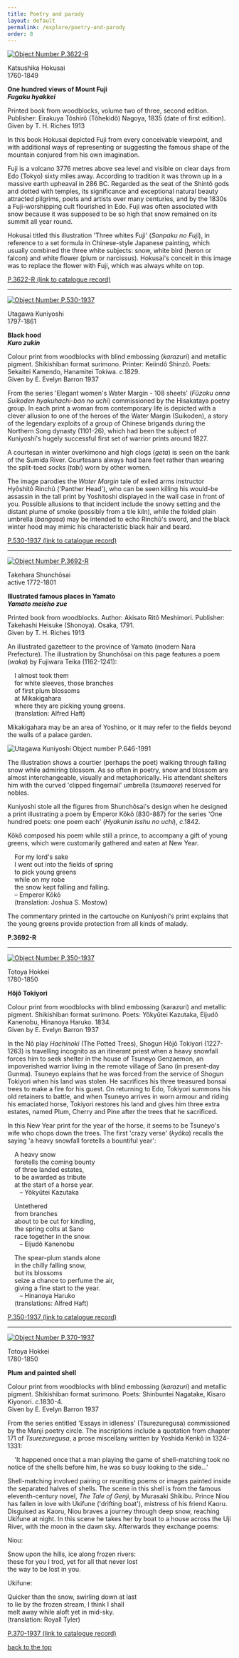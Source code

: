 ```yaml
---
title: Poetry and parody
layout: default
permalink: /explore/poetry-and-parody
order: 8
---
```


 [![Object Number P.3622-R](../images/500/P.3622-R.jpg)](../../../_functions/imagewindow.php?/gallery/snowcountry/images/760/P.3622-R.jpg)   

Katsushika Hokusai  
1760-1849

**One hundred views of Mount Fuji**  
**_Fugaku hyakkei_**

Printed book from woodblocks, volume two of three, second edition. Publisher: Eirakuya Tôshirô (Tôhekidô) Nagoya, 1835 (date of first edition).  
Given by T. H. Riches 1913

In this book Hokusai depicted Fuji from every conceivable viewpoint, and with additional ways of representing or suggesting the famous shape of the mountain conjured from his own imagination.

Fuji is a volcano 3776 metres above sea level and visible on clear days from Edo (Tokyo) sixty miles away. According to tradition it was thrown up in a massive earth upheaval in 286 BC. Regarded as the seat of the Shintô gods and dotted with temples, its significance and exceptional natural beauty attracted pilgrims, poets and artists over many centuries, and by the 1830s a Fuji-worshipping cult flourished in Edo. Fuji was often associated with snow because it was supposed to be so high that snow remained on its summit all year round.

Hokusai titled this illustration 'Three whites Fuji' (_Sanpaku no Fuji_), in reference to a set formula in Chinese-style Japanese painting, which usually combined the three white subjects: snow, white bird (heron or falcon) and white flower (plum or narcissus). Hokusai's conceit in this image was to replace the flower with Fuji, which was always white on top.

[P.3622-R (link to catalogue record)](../../../id/object/182541.html)



* * *


 [![Object Number P.530-1937](../images/500/P.530-1937.jpg)](../../../_functions/imagewindow.php?/gallery/snowcountry/images/760/P.530-1937.jpg)   

Utagawa Kuniyoshi  
1797-1861

**Black hood**  
**_Kuro zukin_**

Colour print from woodblocks with blind embossing (_karazuri_) and metallic pigment. Shikishiban format surimono. Printer: Keiindô Shinzô. Poets: Sekaitei Kamendo, Hanamitei Tokiwa. _c_.1829.  
Given by E. Evelyn Barron 1937

From the series 'Elegant women's Water Margin - 108 sheets' (_Fûzoku onna Suikoden hyakuhachi-ban no uchi_) commissioned by the Hisakataya poetry group. In each print a woman from contemporary life is depicted with a clever allusion to one of the heroes of the Water Margin (Suikoden), a story of the legendary exploits of a group of Chinese brigands during the Northern Song dynasty (1101-26), which had been the subject of Kuniyoshi's hugely successful first set of warrior prints around 1827.

A courtesan in winter overkimono and high clogs (_geta_) is seen on the bank of the Sumida River. Courtesans always had bare feet rather than wearing the split-toed socks (_tabi_) worn by other women.

The image parodies the _Water Margin_ tale of exiled arms instructor Hyôshitô Rinchû ('Panther Head'), who can be seen killing his would-be assassin in the tall print by Yoshitoshi displayed in the wall case in front of you. Possible allusions to that incident include the snowy setting and the distant plume of smoke (possibly from a tile kiln), while the folded plain umbrella (_bangasa_) may be intended to echo Rinchû's sword, and the black winter hood may mimic his characteristic black hair and beard.

[P.530-1937 (link to catalogue record)](../../../id/object/182392.html)



* * *


 [![Object Number P.3692-R](../images/500/P.3692-R.jpg)](../../../_functions/imagewindow.php?/gallery/snowcountry/images/760/P.3692-R.jpg)   

Takehara Shunchôsai  
active 1772-1801

**Illustrated famous places in Yamato**  
**_Yamato meisho zue_**

Printed book from woodblocks. Author: Akisato Ritô Meshimori. Publisher: Takehashi Heisuke (Shonoya). Osaka, 1791.  
Given by T. H. Riches 1913

An illustrated gazetteer to the province of Yamato (modern Nara Prefecture). The illustration by Shunchôsai on this page features a poem (_waka_) by Fujiwara Teika (1162-1241):

    I almost took them  
    for white sleeves, those branches  
    of first plum blossoms  
    at Mikakigahara  
    where they are picking young greens.  
    (translation: Alfred Haft)

Mikakigahara may be an area of Yoshino, or it may refer to the fields beyond the walls of a palace garden.

![](../images/500/P.646-1991.jpg "Utagawa Kuniyoshi Object number P.646-1991")

The illustration shows a courtier (perhaps the poet) walking through falling snow while admiring blossom. As so often in poetry, snow and blossom are almost interchangeable, visually and metaphorically. His attendant shelters him with the curved 'clipped fingernail' umbrella (_tsumaore_) reserved for nobles.

Kuniyoshi stole all the figures from Shunchôsai's design when he designed a print illustrating a poem by Emperor Kôkô (830-887) for the series 'One hundred poets: one poem each' (_Hyakunin isshu no uchi_), _c_.1842.

Kôkô composed his poem while still a prince, to accompany a gift of young greens, which were customarily gathered and eaten at New Year.

    For my lord's sake  
    I went out into the fields of spring  
    to pick young greens  
    while on my robe  
    the snow kept falling and falling.  
    – Emperor Kôkô  
    (translation: Joshua S. Mostow)

The commentary printed in the cartouche on Kuniyoshi's print explains that the young greens provide protection from all kinds of malady.

**P.3692-R**



* * *


 [![Object Number P.350-1937](../images/500/P.350-1937.jpg)](../../../_functions/imagewindow.php?/gallery/snowcountry/images/760/P.350-1937.jpg)   

Totoya Hokkei  
1780-1850

**Hôjô Tokiyori**

Colour print from woodblocks with blind embossing (karazuri) and metallic pigment. Shikishiban format surimono. Poets: Yôkyûtei Kazutaka, Eijudô Kanenobu, Hinanoya Haruko. 1834.  
Given by E. Evelyn Barron 1937

In the Nô play _Hachinoki_ (The Potted Trees), Shogun Hôjô Tokiyori (1227-1263) is travelling incognito as an itinerant priest when a heavy snowfall forces him to seek shelter in the house of Tsuneyo Genzaemon, an impoverished warrior living in the remote village of Sano (in present-day Gunma). Tsuneyo explains that he was forced from the service of Shogun Tokiyori when his land was stolen. He sacrifices his three treasured bonsai trees to make a fire for his guest. On returning to Edo, Tokiyori summons his old retainers to battle, and when Tsuneyo arrives in worn armour and riding his emaciated horse, Tokiyori restores his land and gives him three extra estates, named Plum, Cherry and Pine after the trees that he sacrificed.

In this New Year print for the year of the horse, it seems to be Tsuneyo's wife who chops down the trees. The first 'crazy verse' (_kyôka_) recalls the saying 'a heavy snowfall foretells a bountiful year':

    A heavy snow  
    foretells the coming bounty  
    of three landed estates,  
    to be awarded as tribute  
    at the start of a horse year.  
       – Yôkyûtei Kazutaka

    Untethered  
    from branches  
    about to be cut for kindling,  
    the spring colts at Sano  
    race together in the snow.  
       – Eijudô Kanenobu

    The spear-plum stands alone  
    in the chilly falling snow,  
    but its blossoms  
    seize a chance to perfume the air,  
    giving a fine start to the year.  
       – Hinanoya Haruko  
    (translations: Alfred Haft)

[P.350-1937 (link to catalogue record)](../../../id/object/190405.html)



* * *


 [![Object Number P.370-1937](../images/500/P.370-1937.jpg)](../../../_functions/imagewindow.php?/gallery/snowcountry/images/760/P.370-1937.jpg)   

Totoya Hokkei  
1780-1850

**Plum and painted shell**

Colour print from woodblocks with blind embossing (_karazuri_) and metallic pigment. Shikishiban format surimono. Poets: Shinbuntei Nagatake, Kisaro Kiyonori. _c_.1830-4.  
Given by E. Evelyn Barron 1937

From the series entitled 'Essays in idleness' (Tsurezuregusa) commissioned by the Manji poetry circle. The inscriptions include a quotation from chapter 171 of _Tsurezuregusa_, a prose miscellany written by Yoshida Kenkô in 1324-1331:

    'It happened once that a man playing the game of shell-matching took no notice of the shells before him, he was so busy looking to the side...'

Shell-matching involved pairing or reuniting poems or images painted inside the separated halves of shells. The scene in this shell is from the famous eleventh-century novel, _The Tale of Genji_, by Murasaki Shikibu. Prince Niou has fallen in love with Ukifune ('drifting boat'), mistress of his friend Kaoru. Disguised as Kaoru, Niou braves a journey through deep snow, reaching Ukifune at night. In this scene he takes her by boat to a house across the Uji River, with the moon in the dawn sky. Afterwards they exchange poems:

Niou:

Snow upon the hills, ice along frozen rivers:  
these for you I trod, yet for all that never lost  
the way to be lost in you.

Ukifune:

Quicker than the snow, swirling down at last  
to lie by the frozen stream, I think I shall  
melt away while aloft yet in mid-sky.  
(translation: Royall Tyler)

[P.370-1937 (link to catalogue record)](../../../id/object/166018.html)

[back to the top](index.html#top)
